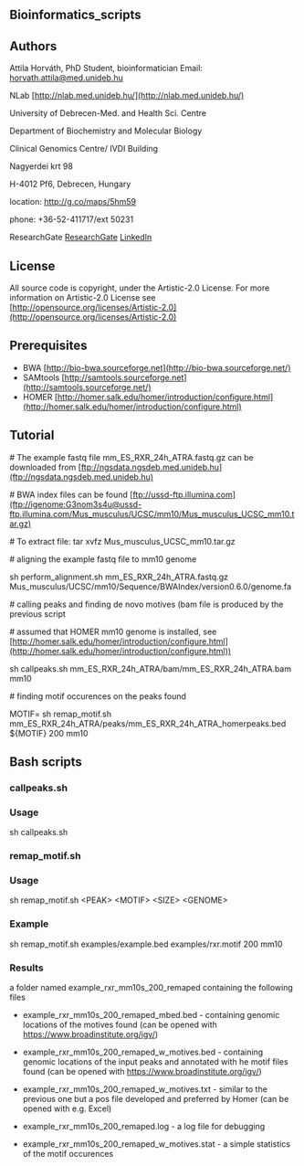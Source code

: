 ## Bioinformatics_scripts ##


## Authors ##

Attila Horváth, PhD Student, bioinformatician
Email: horvath.attila@med.unideb.hu

NLab [http://nlab.med.unideb.hu/](http://nlab.med.unideb.hu/)

University of Debrecen-Med. and Health Sci. Centre

Department of Biochemistry and Molecular Biology

Clinical Genomics Centre/ IVDI Building

Nagyerdei krt 98

H-4012 Pf6, Debrecen, Hungary

location: http://g.co/maps/5hm59

phone: +36-52-411717/ext 50231

ResearchGate
[ResearchGate](https://www.researchgate.net/profile/Attila_Horvath9)
[LinkedIn](https://www.linkedin.com/hp/?dnr=oVL_xVLIOvvZ7IVooNyotA0wOPufXI8UAya1)

## License ##

All source code is copyright, under the Artistic-2.0 License.
For more information on Artistic-2.0 License see [http://opensource.org/licenses/Artistic-2.0](http://opensource.org/licenses/Artistic-2.0)

## Prerequisites ##
+ BWA [http://bio-bwa.sourceforge.net](http://bio-bwa.sourceforge.net/)
+ SAMtools [http://samtools.sourceforge.net](http://samtools.sourceforge.net/)
+ HOMER [http://homer.salk.edu/homer/introduction/configure.html](http://homer.salk.edu/homer/introduction/configure.html)

## Tutorial ##

\# The example fastq file mm_ES_RXR_24h_ATRA.fastq.gz can be downloaded from [ftp://ngsdata.ngsdeb.med.unideb.hu](ftp://ngsdata.ngsdeb.med.unideb.hu)

\# BWA index files can be found [ftp://ussd-ftp.illumina.com](ftp://igenome:G3nom3s4u@ussd-ftp.illumina.com/Mus_musculus/UCSC/mm10/Mus_musculus_UCSC_mm10.tar.gz)

\# To extract file: tar xvfz Mus_musculus_UCSC_mm10.tar.gz

\# aligning the example fastq file to mm10 genome

sh perform_alignment.sh mm_ES_RXR_24h_ATRA.fastq.gz Mus_musculus/UCSC/mm10/Sequence/BWAIndex/version0.6.0/genome.fa

\# calling peaks and finding de novo motives (bam file is produced by the previous script

\# assumed that HOMER mm10 genome is installed, see [http://homer.salk.edu/homer/introduction/configure.html](http://homer.salk.edu/homer/introduction/configure.html))

sh callpeaks.sh mm_ES_RXR_24h_ATRA/bam/mm_ES_RXR_24h_ATRA.bam mm10

\# finding motif occurences on the peaks found

MOTIF=
sh remap_motif.sh mm_ES_RXR_24h_ATRA/peaks/mm_ES_RXR_24h_ATRA_homerpeaks.bed \${MOTIF} 200 mm10

## Bash scripts ##

### callpeaks.sh ###

### Usage ###

sh callpeaks.sh <BAMFILE> <GENOME>

### remap_motif.sh ###

### Usage ###

sh remap_motif.sh \<PEAK\> \<MOTIF\> \<SIZE\> \<GENOME\>

### Example ###

sh remap_motif.sh examples/example.bed examples/rxr.motif 200 mm10

### Results ###

a folder named example_rxr_mm10s_200_remaped containing the following files

+ example_rxr_mm10s_200_remaped_mbed.bed  - containing genomic locations of the motives found (can be opened with https://www.broadinstitute.org/igv/)

+ example_rxr_mm10s_200_remaped_w_motives.bed  - containing genomic locations of the input peaks and annotated with he motif files found (can be opened with https://www.broadinstitute.org/igv/)

+ example_rxr_mm10s_200_remaped_w_motives.txt  - similar to the previous one but a pos file developed and preferred by Homer (can be opened with e.g. Excel) 

+ example_rxr_mm10s_200_remaped.log  - a log file for debugging

+ example_rxr_mm10s_200_remaped_w_motives.stat - a simple statistics of the motif occurences

